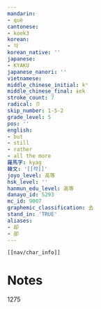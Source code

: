 ```yaml
---
mandarin:
- què
cantonese:
- koek3
korean:
- 각
korean_native: ''
japanese:
- KYAKU
japanese_nanori: ''
vietnamese:
middle_chinese_initial: kʰ
middle_chinese_final: ɨɐk
stroke_count: 7
radical: 卩
skip_number: 1-5-2
grade_level: 5
pos: ''
english:
- but
- still
- rather
- all the more
羅馬字: kyag
韓文: '[[캭]]'
joyo_level: 高等
hsk_level: ''
hanmun_edu_level: 高等
danayo_id: 5293
mc_id: 9007
graphemic_classification: 去
stand_in: 'TRUE'
aliases:
- 却
- 卻
---
```

```meta-bind-embed
[[nav/char_info]]
```

# Notes
1275
